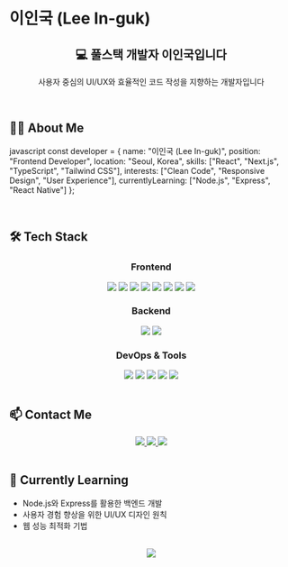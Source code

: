 # 이인국 (Lee In-guk)

<div align="center">
  <h2>💻 풀스택 개발자 이인국입니다</h2>
  <p>사용자 중심의 UI/UX와 효율적인 코드 작성을 지향하는 개발자입니다</p>
</div>

<br>

## 🧑‍💻 About Me

javascript
const developer = {
name: "이인국 (Lee In-guk)",
position: "Frontend Developer",
location: "Seoul, Korea",
skills: ["React", "Next.js", "TypeScript", "Tailwind CSS"],
interests: ["Clean Code", "Responsive Design", "User Experience"],
currentlyLearning: ["Node.js", "Express", "React Native"]
};


<br>

## 🛠️ Tech Stack

<div align="center">
  <h3>Frontend</h3>
  <img src="https://img.shields.io/badge/HTML5-E34F26?style=for-the-badge&logo=html5&logoColor=white" />
  <img src="https://img.shields.io/badge/CSS3-1572B6?style=for-the-badge&logo=css3&logoColor=white" />
  <img src="https://img.shields.io/badge/JavaScript-F7DF1E?style=for-the-badge&logo=javascript&logoColor=black" />
  <img src="https://img.shields.io/badge/TypeScript-3178C6?style=for-the-badge&logo=typescript&logoColor=white" />
  <img src="https://img.shields.io/badge/React-61DAFB?style=for-the-badge&logo=react&logoColor=black" />
  <img src="https://img.shields.io/badge/Next.js-000000?style=for-the-badge&logo=next.js&logoColor=white" />
  <img src="https://img.shields.io/badge/Tailwind_CSS-38B2AC?style=for-the-badge&logo=tailwind-css&logoColor=white" />
  <img src="https://img.shields.io/badge/Redux-764ABC?style=for-the-badge&logo=redux&logoColor=white" />
  
  <h3>Backend</h3>
  <img src="https://img.shields.io/badge/Node.js-339933?style=for-the-badge&logo=node.js&logoColor=white" />
  <img src="https://img.shields.io/badge/Express-000000?style=for-the-badge&logo=express&logoColor=white" />
  
  <h3>DevOps & Tools</h3>
  <img src="https://img.shields.io/badge/Git-F05032?style=for-the-badge&logo=git&logoColor=white" />
  <img src="https://img.shields.io/badge/GitHub-181717?style=for-the-badge&logo=github&logoColor=white" />
  <img src="https://img.shields.io/badge/Figma-F24E1E?style=for-the-badge&logo=figma&logoColor=white" />
  <img src="https://img.shields.io/badge/VS_Code-007ACC?style=for-the-badge&logo=visual-studio-code&logoColor=white" />
  <img src="https://img.shields.io/badge/Vercel-000000?style=for-the-badge&logo=vercel&logoColor=white" />
</div>

<br>

## 📫 Contact Me

<div align="center">
  <a href="mailto:dlsrnr403@gmail.com">
    <img src="https://img.shields.io/badge/Email-D14836?style=for-the-badge&logo=gmail&logoColor=white" />
  </a>
  <a href="https://velog.io/@96_inggu">
    <img src="https://img.shields.io/badge/Velog-20C997?style=for-the-badge&logo=velog&logoColor=white" />
  </a>
  <a href="https://github.com/96-inggu">
    <img src="https://img.shields.io/badge/GitHub-181717?style=for-the-badge&logo=github&logoColor=white" />
  </a>
</div>

<br>

## 🌱 Currently Learning

- Node.js와 Express를 활용한 백엔드 개발
- 사용자 경험 향상을 위한 UI/UX 디자인 원칙
- 웹 성능 최적화 기법

<br>

<div align="center">
  <img src="https://capsule-render.vercel.app/api?type=waving&color=auto&height=150&section=footer" />
</div>
